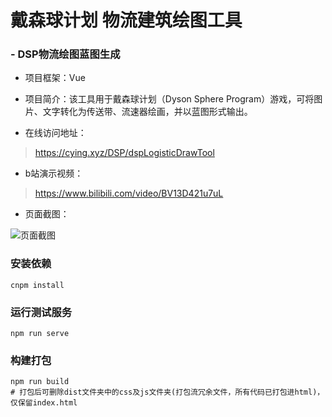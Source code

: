 # 戴森球计划 物流建筑绘图工具

### -  DSP物流绘图蓝图生成

- 项目框架：Vue

- 项目简介：该工具用于戴森球计划（Dyson Sphere Program）游戏，可将图片、文字转化为传送带、流速器绘画，并以蓝图形式输出。

- 在线访问地址：

> https://cying.xyz/DSP/dspLogisticDrawTool

- b站演示视频：

> https://www.bilibili.com/video/BV13D421u7uL



- 页面截图：

![页面截图](https://gitee.com/cying314/dsp-logistic-draw-tool/raw/master/README.assets/index.png)



### 安装依赖

```shell
cnpm install
```

### 运行测试服务

```shell
npm run serve
```

### 构建打包

```shell
npm run build
# 打包后可删除dist文件夹中的css及js文件夹(打包流冗余文件，所有代码已打包进html)，仅保留index.html
```
